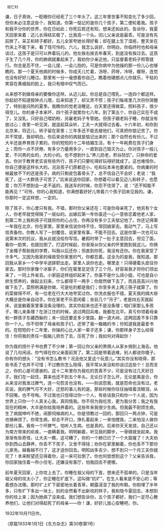      给亡妇 

   谦，日子真快，一眨眼你已经死了三个年头了。这三年里世事不知变化了多少回，但你未必注意这些个，我知道。你第一惦记的是你几个孩子，第二便轮着我。孩子和我平分你的世界，你在日如此；你死后若还有知，想来还如此的。告诉你，我夏天回家来着：迈儿长得结实极了，比我高一个头。闰儿父亲说是最乖，可是没有先前胖了。采芷和转子都好。五儿全家夸她长得好看；却在腿上生了湿疮，整天坐在竹床上不能下来，看了怪可怜的。六儿，我怎么说好，你明白，你临终时也和母亲谈过，这孩子是只可以养着玩儿的，他左挨右挨去年春天，到底没有挨过去。这孩子生了几个月，你的肺病就重起来了。我劝你少亲近他，只监督着老妈子照管就行。你总是忍不住，一会儿提，一会儿抱的。可是你病中为他操的那一份儿心也够瞧的。那一个夏天他病的时候多，你成天儿忙着，汤呀，药呀，冷呀，暖呀，连觉也没有好好儿睡过。那里有一分一毫想着你自己。瞧着他硬朗点儿你就乐，干枯的笑容在黄蜡般的脸上，我只有暗中叹气而已。 

   从来想不到做母亲的要像你这样。从迈儿起，你总是自己喂乳，一连四个都这样。你起初不知道按钟点儿喂，后来知道了，却又弄不惯；孩子们每夜里几次将你哭醒了，特别是闷热的夏季。我瞧你的觉老没睡足。白天里还得做菜，照料孩子，很少得空儿。你的身子本来坏，四个孩子就累你七八年。到了第五个，你自己实在不成了，又没乳，只好自己喂奶粉，另雇老妈子专管她。但孩子跟老妈子睡，你就没有放过心；夜里一听见哭，就竖起耳朵听，工夫一大就得过去看。十六年初，和你到北京来，将迈儿，转子留在家里；三年多还不能去接他们，可真把你惦记苦了。你并不常提，我却明白。你后来说你的病就是惦记出来的；那个自然也有份儿，不过大半还是养育孩子累的。你的短短的十二年结婚生活，有十一年耗费在孩子们身上；而你一点不厌倦，有多少力量用多少，一直到自己毁灭为止。你对孩子一般儿爱，不问男的女的，大的小的。也不想到什么“养儿防老，积谷防饥”，只拚命的爱去。你对于教育老实说有些外行，孩子们只要吃得好玩得好就成了。这也难怪你，你自己便是这样长大的。况且孩子们原都还小，吃和玩本来也要紧的。你病重的时候最放不下的还是孩子。病的只剩皮包着骨头了，总不信自己不会好；老说：“我死了，这一大群孩子可苦了。”后来说送你回家，你想着可以看见迈儿和转子，也愿意；你万不想到会一走不返的。我送车的时候，你忍不住哭了，说：“还不知能不能再见？”可怜，你的心我知道，你满想着好好儿带着六个孩子回来见我的。谦，你那时一定这样想，一定的。 

   除了孩子，你心里只有我。不错，那时你父亲还在；可是你母亲死了，他另有个女人，你老早就觉得隔了一层似的。出嫁后第一年你虽还一心一意依恋着他老人家，到第二年上我和孩子可就将你的心占住，你再没有多少工夫惦记他了。你还记得第一年我在北京，你在家里。家里来信说你待不住，常回娘家去。我动气了，马上写信责备你。你教人写了一封覆信，说家里有事，不能不回去。这是你第一次也可以说第末次的抗议，我从此就没给你写信。暑假时带了一肚子主意回去，但见了面，看你一脸笑，也就拉倒了。打这时候起，你渐渐从你父亲的怀里跑到我这儿。你换了金镯子帮助我的学费，叫我以后还你；但直到你死，我没有还你。你在我家受了许多气，又因为我家的缘故受你家里的气，你都忍着。这全为的是我，我知道。那回我从家乡一个中学半途辞职出走。家里人讽你也走。哪里走！只得硬着头皮往你家去。那时你家像个冰窖子，你们在窖里足足住了三个月。好容易我才将你们领出来了，一同上外省去。小家庭这样组织起来了。你虽不是什么阔小姐，可也是自小娇生惯养的，做起主妇来，什么都得干一两手；你居然做下去了，而且高高兴兴地做下去了。菜照例满是你做，可是吃的都是我们；你至多夹上两三筷子就算了。你的菜做得不坏，有一位老在行大大地夸奖过你。你洗衣服也不错，夏天我的绸大褂大概总是你亲自动手。你在家老不乐意闲着；坐前几个“月子”，老是四五天就起床，说是躺着家里事没条没理的。其实你起来也还不是没条理；咱们家那么多孩子，哪儿来条理？在浙江住的时候，逃过两回兵难，我都在北平。真亏你领着母亲和一群孩子东藏西躲的；末一回还要走多少里路，翻一道大岭。这两回差不多只靠你一个人。你不但带了母亲和孩子们，还带了我一箱箱的书；你知道我是最爱书的。在短短的十二年里，你操的心比人家一辈子还多；谦，你那样身子怎么经得住！你将我的责任一股脑儿担负了去，压死了你；我如何对得起你！ 

   你为我的捞什子书也费了不少神；第一回让你父亲的男佣人从家乡捎到上海去。他说了几句闲话，你气得在你父亲面前哭了。第二回是带着逃难，别人都说你傻子。你有你的想头：“没有书怎么教书？况且他又爱这个玩意儿。”其实你没有晓得，那些书丢了也并不可惜；不过教你怎么晓得，我平常从来没和你谈过这些个！总而言之，你的心是可感谢的。这十二年里你为我吃的苦真不少，可是没有过几天好日子。我们在一起住，算来也还不到五个年头。无论日子怎么坏，无论是离是合，你从来没对我发过脾气，连一句怨言也没有。——别说怨我，就是怨命也没有过。老实说，我的脾气可不大好，迁怒的事儿有的是。那些时候你往往抽噎着流眼泪，从不回嘴，也不号啕。不过我也只信得过你一个人，有些话我只和你一个人说，因为世界上只你一个人真关心我，真同情我。你不但为我吃苦，更为我分苦；我之有我现在的精神，大半是你给我培养着的。这些年来我很少生病。但我最不耐烦生病，生了病就呻吟不绝，闹那伺候病的人。你是领教过一回的，那回只一两点钟，可是也够麻烦了。你常生病，却总不开口，挣扎着起来；一来怕搅我，二来怕没人做你那份儿事。我有一个坏脾气，怕听人生病，也是真的。后来你天天发烧，自己还以为南方带来的疟疾，一直瞒着我。明明躺着，听见我的脚步，一骨碌就坐起来。我渐渐有些奇怪，让大夫一瞧，这可糟了，你的一个肺已烂了一个大窟窿了！大夫劝你到西山去静养，你丢不下孩子，又舍不得钱；劝你在家里躺着，你也丢不下那份儿家务。越看越不行了，这才送你回去。明知凶多吉少，想不到只一个月工夫你就完了！本来盼望还见得着你，这一来可拉倒了。你也何尝想到这个？父亲告诉我，你回家独住着一所小住宅，还嫌没有客厅，怕我回去不便哪。 

   前年夏天回家，上你坟上去了。你睡在祖父母的下首，想来还不孤单的。只是当年祖父母的坟太小了，你正睡在圹底下。这叫做“抗圹”，在生人看来是不安心的；等着想办法哪。那时圹上圹下密密地长着青草，朝露浸湿了我的布鞋。你刚埋了半年多，只有圹下多出一块土，别的全然看不出新坟的样子。我和隐今夏回去，本想到你的坟上来；因为她病了没来成。我们想告诉你，五个孩子都好，我们一定尽心教养他们，让他们对得起死了的母亲——你！谦，好好儿放心安睡吧，你。 

   1932年10月11日作。 

   （原载1933年1月1日《东方杂志》第30卷第1号） 

